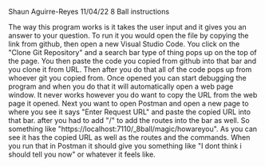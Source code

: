 Shaun Aguirre-Reyes 11/04/22 8 Ball instructions

The way this program works is it takes the user input and it gives you an answer to your question. To run it you would open the file by copying the link from github, then open a new Visual Studio Code. You click on the "Clone Git Repository" and a search bar type of thing pops up on the top of the page. You then paste the code you copied from github into that bar and you clone it from URL. Then after you do that all of the code pops up from whoever git you copied from. Once opened you can start debugging the program and when you do that it will automatically open a web page window. It never works however you do want to copy the URL from the web page it opened. Next you want to open Postman and open a new page to where you see it says "Enter Request URL" and paste the copied URL into that bar. after you had to add "/" to add the routes into the bar as well. So something like "https://localhost:7110/_8ball/magic/howareyou". As you can see it has the copied URL as well as the routes and the commands. When you run that in Postman it should give you something like "I dont think i should tell you now" or whatever it feels like.
